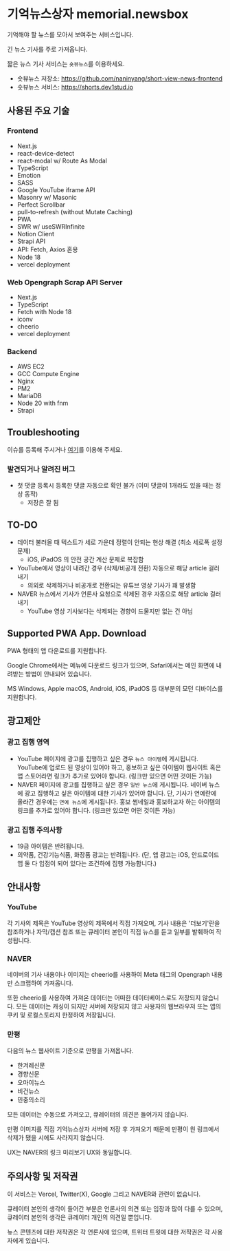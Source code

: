 # 기억뉴스상자 memorial.newsbox

기억해야 할 뉴스를 모아서 보여주는 서비스입니다.

긴 뉴스 기사를 주로 가져옵니다.

짧은 뉴스 기사 서비스는 `숏뷰뉴스`를 이용하세요.

- 숏뷰뉴스 저장소: https://github.com/naninyang/short-view-news-frontend
- 숏뷰뉴스 서비스: https://shorts.dev1stud.io

## 사용된 주요 기술

### Frontend

- Next.js
- react-device-detect
- react-modal w/ Route As Modal
- TypeScript
- Emotion
- SASS
- Google YouTube iframe API
- Masonry w/ Masonic
- Perfect Scrollbar
- pull-to-refresh (without Mutate Caching)
- PWA
- SWR w/ useSWRInfinite
- Notion Client
- Strapi API
- API: Fetch, Axios 혼용
- Node 18
- vercel deployment

### Web Opengraph Scrap API Server

- Next.js
- TypeScript
- Fetch with Node 18
- iconv
- cheerio
- vercel deployment

### Backend

- AWS EC2
- GCC Compute Engine
- Nginx
- PM2
- MariaDB
- Node 20 with fnm
- Strapi

## Troubleshooting

이슈를 등록해 주시거나 [여기](https://memorial.dev1stud.io/contact-us)를 이용해 주세요.

### 발견되거나 알려진 버그

- 첫 댓글 등록시 등록한 댓글 자동으로 확인 불가 (이미 댓글이 1개라도 있을 때는 정상 동작)
  - 저장은 잘 됨

## TO-DO

- 데이터 불러올 때 텍스트가 세로 가운데 정렬이 안되는 현상 해결 (최소 세로폭 설정 문제)
  - iOS, iPadOS 의 안전 공간 계산 문제로 복잡함
- YouTube에서 영상이 내려간 경우 (삭제/비공개 전환) 자동으로 해당 article 걸러내기
  - 의외로 삭제하거나 비공개로 전환되는 유튜브 영상 기사가 꽤 발생함
- NAVER 뉴스에서 기사가 언론사 요청으로 삭제된 경우 자동으로 해당 article 걸러내기
  - YouTube 영상 기사보다는 삭제되는 경향이 드물지만 없는 건 아님

## Supported PWA App. Download

PWA 형태의 앱 다운로드를 지원합니다.

Google Chrome에서는 메뉴에 다운로드 링크가 있으며, Safari에서는 메인 화면에 내려받는 방법이 안내되어 있습니다.

MS Windows, Apple macOS, Android, iOS, iPadOS 등 대부분의 모던 디바이스를 지원합니다.

## 광고제안

### 광고 집행 영역

- YouTube 페이지에 광고를 집행하고 싶은 경우 `뉴스 아이템`에 게시됩니다. YouTube에 업로드 된 영상이 있어야 하고, 홍보하고 싶은 아이템이 웹사이트 혹은 앱 스토어라면 링크가 추가로 있어야 합니다. (링크만 있으면 어떤 것이든 가능)
- NAVER 페이지에 광고를 집행하고 싶은 경우 `일반 뉴스`에 게시됩니다. 네이버 뉴스에 광고 집행하고 싶은 아이템에 대한 기사가 있어야 합니다. 단, 기사가 연예란에 올라간 경우에는 `연예 뉴스`에 게시됩니다. 홍보 썸네일과 홍보하고자 하는 아이템의 링크를 추가로 있어야 합니다. (링크만 있으면 어떤 것이든 가능)

### 광고 집행 주의사항

- 19금 아이템은 반려됩니다.
- 의약품, 건강기능식품, 화장품 광고는 반려됩니다. (단, 앱 광고는 iOS, 안드로이드 앱 둘 다 입점이 되어 있다는 조건하에 집행 가능합니다.)

## 안내사항

### YouTube

각 기사의 제목은 YouTube 영상의 제목에서 직접 가져오며, 기사 내용은 '더보기'란을 참조하거나 자막/캡션 참조 또는 큐레이터 본인이 직접 뉴스를 듣고 일부를 발췌하여 작성됩니다.

### NAVER

네이버의 기사 내용이나 이미지는 cheerio를 사용하여 Meta 태그의 Opengraph 내용만 스크랩하여 가져옵니다.

또한 cheerio를 사용하여 가져온 데이터는 어떠한 데이터베이스로도 저장되지 않습니다. 모든 데이터는 캐싱이 되지만 서버에 저장되지 않고 사용자의 웹브라우저 또는 앱의 쿠키 및 로컬스토리지 한정하여 저장됩니다.

### 만평

다음의 뉴스 웹사이트 기준으로 만평을 가져옵니다.

- 한겨례신문
- 경향신문
- 오마이뉴스
- 비건뉴스
- 민중의소리

모든 데이터는 수동으로 가져오고, 큐레이터의 의견은 들어가지 않습니다.

만평 이미지를 직접 기억뉴스상자 서버에 저장 후 가져오기 때문에 만평이 원 링크에서 삭제가 됐을 시에도 사라지지 않습니다.

UX는 NAVER의 링크 미리보기 UX와 동일합니다.

## 주의사항 및 저작권

이 서비스는 Vercel, Twitter(X), Google 그리고 NAVER와 관련이 없습니다.

큐레이터 본인의 생각이 들어간 부분은 언론사의 의견 또는 입장과 많이 다를 수 있으며, 큐레이터 본인의 생각은 큐레이터 개인의 의견일 뿐입니다.

뉴스 콘텐츠에 대한 저작권은 각 언론사에 있으며, 트위터 트윗에 대한 저작권은 각 사용자에게 있습니다.
